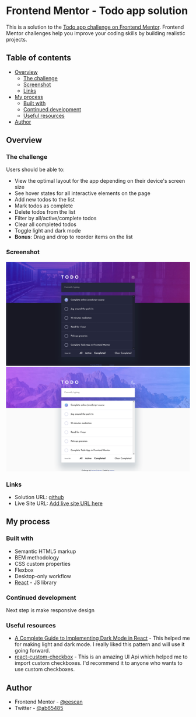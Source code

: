 # Frontend Mentor - Todo app solution

This is a solution to the [Todo app challenge on Frontend Mentor](https://www.frontendmentor.io/challenges/todo-app-Su1_KokOW). Frontend Mentor challenges help you improve your coding skills by building realistic projects.

## Table of contents

-   [Overview](#overview)
    -   [The challenge](#the-challenge)
    -   [Screenshot](#screenshot)
    -   [Links](#links)
-   [My process](#my-process)
    -   [Built with](#built-with)
    -   [Continued development](#continued-development)
    -   [Useful resources](#useful-resources)
-   [Author](#author)

## Overview

### The challenge

Users should be able to:

-   View the optimal layout for the app depending on their device's screen size
-   See hover states for all interactive elements on the page
-   Add new todos to the list
-   Mark todos as complete
-   Delete todos from the list
-   Filter by all/active/complete todos
-   Clear all completed todos
-   Toggle light and dark mode
-   **Bonus**: Drag and drop to reorder items on the list

### Screenshot

![desktop-dark](./src/screenshots/desktop-screen-dark.png)
![desktop-light](./src/screenshots/desktop-screen-light.png)

### Links

-   Solution URL: [github](https://github.com/iskandar13abdurakhmonov/frontend-mentor-todo-app)
-   Live Site URL: [Add live site URL here](https://your-live-site-url.com)

## My process

### Built with

-   Semantic HTML5 markup
-   BEM methodology
-   CSS custom properties
-   Flexbox
-   Desktop-only workflow
-   [React](https://reactjs.org/) - JS library

### Continued development

Next step is make responsive design

### Useful resources

-   [A Complete Guide to Implementing Dark Mode in React](https://betterprogramming.pub/a-complete-guide-to-implementing-dark-mode-in-react-47af893b22eb) - This helped me for making light and dark mode. I really liked this pattern and will use it going forward.
-   [react-custom-checkbox](https://www.npmjs.com/package/react-custom-checkbox) - This is an amazing UI Api which helped me to import custom checkboxes. I'd recommend it to anyone who wants to use custom checkboxes.

## Author

-   Frontend Mentor - [@eescan](https://www.frontendmentor.io/profile/eescan)
-   Twitter - [@ab65485](https://www.twitter.com/@ab65485)
